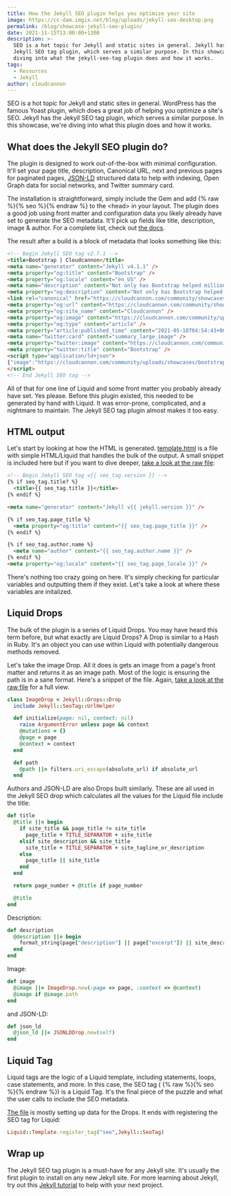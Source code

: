 ```yaml
---
title: How the Jekyll SEO plugin helps you optimize your site
image: https://cc-dam.imgix.net/blog/uploads/jekyll-seo-desktop.png
permalink: /blog/showcase-jekyll-seo-plugin/
date: 2021-11-15T13:00:00+1300
description: >-
  SEO is a hot topic for Jekyll and static sites in general. Jekyll has the
  Jekyll SEO tag plugin, which serves a similar purpose. In this showcase, we're
  diving into what the jekyll-seo-tag plugin does and how it works.
tags:
  - Resources
  - Jekyll
author: cloudcannon
---
```

SEO is a hot topic for Jekyll and static sites in general. WordPress has the famous Yoast plugin, which does a great job of helping you optimize a site's SEO. Jekyll has the Jekyll SEO tag plugin, which serves a similar purpose. In this showcase, we're diving into what this plugin does and how it works.


## What does the Jekyll SEO plugin do?

The plugin is designed to work out-of-the-box with minimal configuration. It'll set your page title, description, Canonical URL, next and previous pages for paginated pages, [JSON-LD](https://json-ld.org/) structured data to help with indexing, Open Graph data for social networks, and Twitter summary card.

The installation is straightforward, simply include the Gem and add {% raw %}{% seo %}{% endraw %} to the &lt;head&gt; in your layout. The plugin does a good job using front matter and configuration data you likely already have set to generate the SEO metadata. It'll pick up fields like title, description, image & author. For a complete list, check out [the docs](https://github.com/jekyll/jekyll-seo-tag/blob/master/docs/usage.md).

The result after a build is a block of metadata that looks something like this:

```html
<!-- Begin Jekyll SEO tag v2.7.1 -->
<title>Bootstrap | Cloudcannon</title>
<meta name="generator" content="Jekyll v4.1.1" />
<meta property="og:title" content="Bootstrap" />
<meta property="og:locale" content="en_US" />
<meta name="description" content="Not only has Bootstrap helped millions of developers build websites, but their documentation is built using Hugo. Let’s dive in and deconstruct the Bootstrap documentation." />
<meta property="og:description" content="Not only has Bootstrap helped millions of developers build websites, but their documentation is built using Hugo. Let’s dive in and deconstruct the Bootstrap documentation." />
<link rel="canonical" href="https://cloudcannon.com/community/showcases/bootstrap/" />
<meta property="og:url" content="https://cloudcannon.com/community/showcases/bootstrap/" />
<meta property="og:site_name" content="Cloudcannon" />
<meta property="og:image" content="https://cloudcannon.com/community/uploads/showcases/bootstrap/bootstrap-hero.jpg" />
<meta property="og:type" content="article" />
<meta property="article:published_time" content="2021-05-18T04:54:43+00:00" />
<meta name="twitter:card" content="summary_large_image" />
<meta property="twitter:image" content="https://cloudcannon.com/community/uploads/showcases/bootstrap/bootstrap-hero.jpg" />
<meta property="twitter:title" content="Bootstrap" />
<script type="application/ld+json">
{"image":"https://cloudcannon.com/community/uploads/showcases/bootstrap/bootstrap-hero.jpg","headline":"Bootstrap","dateModified":"2021-05-18T04:54:43+00:00","datePublished":"2021-05-18T04:54:43+00:00","@type":"BlogPosting","mainEntityOfPage":{"@type":"WebPage","@id":"https://cloudcannon.com/community/showcases/bootstrap/"},"description":"Not only has Bootstrap helped millions of developers build websites, but their documentation is built using Hugo. Let’s dive in and deconstruct the Bootstrap documentation.","url":"https://cloudcannon.com/community/showcases/bootstrap/","@context":"https://schema.org"}
</script>
<!-- End Jekyll SEO tag -->
```

All of that for one line of Liquid and some front matter you probably already have set. Yes please. Before this plugin existed, this needed to be generated by hand with Liquid. It was error-prone, complicated, and a nightmare to maintain. The Jekyll SEO tag plugin almost makes it too easy.

## HTML output

Let's start by looking at how the HTML is generated. [template.html](https://github.com/jekyll/jekyll-seo-tag/blob/master/lib/template.html) is a file with simple HTML/Liquid that handles the bulk of the output. A small snippet is included here but if you want to dive deeper, [take a look at the raw file](https://github.com/jekyll/jekyll-seo-tag/blob/master/lib/template.html)\:

```html
<!-- Begin Jekyll SEO tag v{{ seo_tag.version }} -->
{% if seo_tag.title? %}
  <title>{{ seo_tag.title }}</title>
{% endif %}

<meta name="generator" content="Jekyll v{{ jekyll.version }}" />

{% if seo_tag.page_title %}
  <meta property="og:title" content="{{ seo_tag.page_title }}" />
{% endif %}

{% if seo_tag.author.name %}
  <meta name="author" content="{{ seo_tag.author.name }}" />
{% endif %}
<meta property="og:locale" content="{{ seo_tag.page_locale }}" />
```

There's nothing too crazy going on here. It's simply checking for particular variables and outputting them if they exist. Let's take a look at where these variables are initalized. 

## Liquid Drops

The bulk of the plugin is a series of Liquid Drops. You may have heard this term before, but what exactly are Liquid Drops? A Drop is similar to a Hash in Ruby. It's an object you can use within Liquid with potentially dangerous methods removed.

Let's take the image Drop. All it does is gets an image from a page's front matter and returns it as an image path. Most of the logic is ensuring the path is in a sane format. Here's a snippet of the file. Again, [take a look at the raw file](https://github.com/jekyll/jekyll-seo-tag/blob/master/lib/jekyll-seo-tag/image_drop.rb) for a full view.

```ruby
class ImageDrop < Jekyll::Drops::Drop
  include Jekyll::SeoTag::UrlHelper

  def initialize(page: nil, context: nil)
    raise ArgumentError unless page && context
    @mutations = {}
    @page = page
    @context = context
  end

  def path
    @path ||= filters.uri_escape(absolute_url) if absolute_url
  end
```

Authors and JSON-LD are also Drops built similarly. These are all used in the Jekyll SEO drop which calculates all the values for the Liquid file include the title: 

```ruby
def title
  @title ||= begin
    if site_title && page_title != site_title
      page_title + TITLE_SEPARATOR + site_title
    elsif site_description && site_title
      site_title + TITLE_SEPARATOR + site_tagline_or_description
    else
      page_title || site_title
    end
  end

  return page_number + @title if page_number

  @title
end
```

Description: 

```ruby
def description
  @description ||= begin
    format_string(page["description"] || page["excerpt"]) || site_description
  end
end
```

Image: 

```ruby
def image
  @image ||= ImageDrop.new(:page => page, :context => @context)
  @image if @image.path
end
```

and JSON-LD: 

```ruby
def json_ld
  @json_ld ||= JSONLDDrop.new(self)
end
```

## Liquid Tag

Liquid tags are the logic of a Liquid template, including statements, loops, case statements, and more. In this case, the SEO tag ( {% raw %}{% seo %}{% endraw %}) is a Liquid Tag. It's the final piece of the puzzle and what the user calls to include the SEO metadata.

[The file](https://github.com/jekyll/jekyll-seo-tag/blob/master/lib/jekyll-seo-tag.rb) is mostly setting up data for the Drops. It ends with registering the SEO tag for Liquid:

```ruby
Liquid::Template.register_tag("seo",Jekyll::SeoTag)
```


## Wrap up

The Jekyll SEO tag plugin is a must-have for any Jekyll site. It's usually the first plugin to install on any new Jekyll site. For more learning about Jekyll, try out this [Jekyll tutorial](https://cloudcannon.com/community/learn/jekyll-tutorial/) to help with your next project. 
